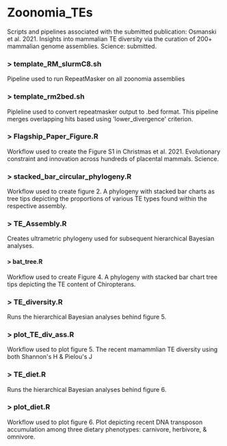 # Zoonomia_TEs
Scripts and pipelines associated with the submitted publication: Osmanski et al. 2021. Insights into mammalian TE diversity via the curation of 200+ mammalian genome assemblies. Science: submitted. 



### > template_RM_slurmC8.sh
Pipeline used to run RepeatMasker on all zoonomia assemblies


### > template_rm2bed.sh
Pipleline used to convert repeatmasker output to .bed format. This pipeline merges overlapping hits based using 'lower_divergence' criterion.


### > Flagship_Paper_Figure.R
Workflow used to create the Figure S1 in Christmas et al. 2021. Evolutionary constraint and innovation across hundreds of placental mammals. Science. 


### > stacked_bar_circular_phylogeny.R
Workflow used to create figure 2. A phylogeny with stacked bar charts as tree tips depicting the proportions of various TE types found within the respective assembly. 


### > TE_Assembly.R
Creates ultrametric phylogeny used for subsequent hierarchical Bayesian analyses. 


#### > bat_tree.R
Workflow used to create Figure 4. A phylogeny with stacked bar chart tree tips depicting the TE content of Chiropterans. 


### > TE_diversity.R
Runs the hierarchical Bayesian analyses behind figure 5.


### > plot_TE_div_ass.R
Workflow used to plot figure 5. The recent mamammlian TE diversity using both Shannon's H & Pielou's J


### > TE_diet.R
Runs the hierarchical Bayesian analyses behind figure 6.


### > plot_diet.R
Workflow used to plot figure 6. Plot depicting recent DNA transposon accumulation among three dietary phenotypes: carnivore, herbivore, & omnivore. 
